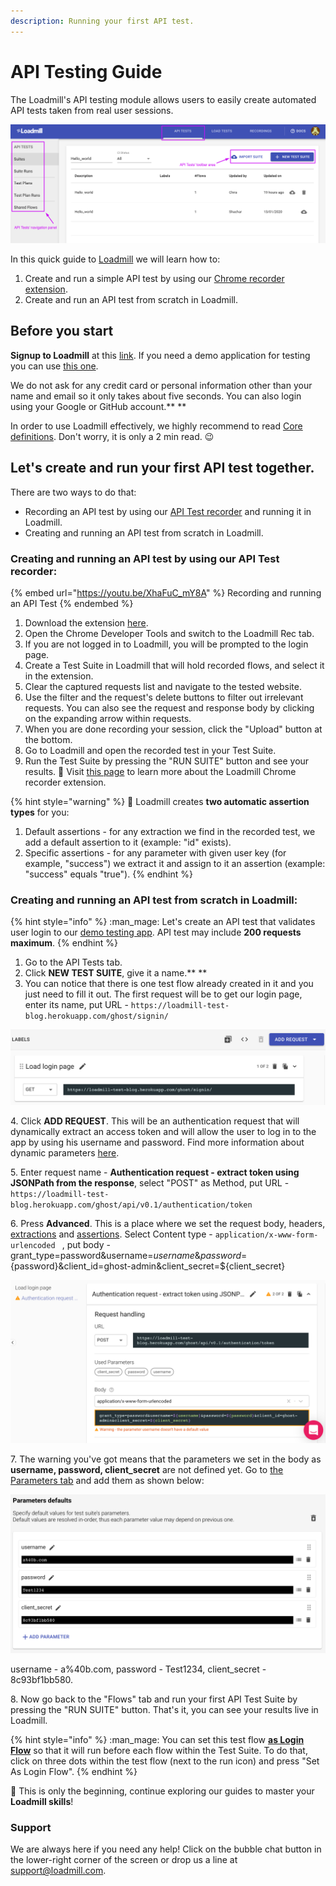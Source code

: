 ```yaml
---
description: Running your first API test.
---
```

# API Testing Guide

The Loadmill's API testing module allows users to easily create automated API tests taken from real user sessions.

![](../.gitbook/assets/screenshot-78-.png)

In this quick guide to [Loadmill](https://loadmill.com/app/signup) we will learn how to:

1. Create and run a simple API test by using our [Chrome recorder extension](https://docs.loadmill.com/working-with-the-recorder).
2. Create and run an API test from scratch in Loadmill. 

## **Before you start**

**Signup to Loadmill** at this [link](https://www.loadmill.com/app/signup). If you need a demo application for testing you can use [this one](https://loadmill-test-blog.herokuapp.com). 

We do not ask for any credit card or personal information other than your name and email so it only takes about five seconds. You can also login using your Google or GitHub account.** **

In order to use Loadmill effectively, we highly recommend to read [Core definitions](https://docs.loadmill.com/core-definitions). Don't worry, it is only a 2 min read. :wink: 

## Let's create and run your first API test together. 

There are two ways to do that: 

* Recording an API test by using our [API Test recorder](https://docs.loadmill.com/working-with-the-recorder#loadmill-chrome-recorder-extension) and running it in Loadmill.
* Creating and running an API test from scratch in Loadmill. 

### **Creating and running an API test by using our API Test recorder:**

{% embed url="https://youtu.be/XhaFuC_mY8A" %}
Recording and running an API Test 
{% endembed %}

1. Download the extension [here](https://chrome.google.com/webstore/detail/loadmill-recorder/gdkmnfehipofdefhpegbgkkocinlaofd?hl=en).
2. Open the Chrome Developer Tools and switch to the Loadmill Rec tab. 
3. If you are not logged in to Loadmill, you will be prompted to the login page.
4. Create a Test Suite in Loadmill that will hold recorded flows, and select it in the extension. 
5. Clear the captured requests list and navigate to the tested website. 
6. Use the filter and the request's delete buttons to filter out irrelevant requests. You can also see the request and response body by clicking on the expanding arrow within requests.
7. When you are done recording your session, click the "Upload" button at the bottom.
8. Go to Loadmill and open the recorded test in your Test Suite.
9. Run the Test Suite by pressing the "RUN SUITE" button and see your results. :partying_face: Visit [this page](https://docs.loadmill.com/working-with-the-recorder#loadmill-chrome-recorder-extension) to learn more about the Loadmill Chrome recorder extension. 

{% hint style="warning" %}
:brain: Loadmill creates **two automatic assertion types** for you:

1. Default assertions - for any extraction we find in the recorded test, we add a default assertion to it (example: "id" exists).
2. Specific assertions - for any parameter with given user key (for example, "success") we extract it and assign to it an assertion (example: "success" equals "true").
{% endhint %}

### Creating and running an API test from scratch in Loadmill:

{% hint style="info" %}
:man_mage: Let's create an API test that validates user login to our [demo testing app](https://loadmill-test-blog.herokuapp.com). API test may include **200 requests maximum**.
{% endhint %}

1. Go to the API Tests tab.
2. Click **NEW TEST SUITE**, give it a name.** **
3. You can notice that there is one test flow already created in it and you just need to fill it out. The first request will be to get our login page, enter its name, put URL - `https://loadmill-test-blog.herokuapp.com/ghost/signin/ ` 

![](../.gitbook/assets/screenshot-2021-10-03t115831.748.png)

4\. Click **ADD REQUEST**. This will be an authentication request that will dynamically extract an access token and will allow the user to log in to the app by using his username and password. Find more information about dynamic parameters [here](https://docs.loadmill.com/api-testing/test-suite-editor/parameters). 

5\. Enter request name - **Authentication request - extract token using JSONPath from the response**, select "POST" as Method, put URL - `https://loadmill-test-blog.herokuapp.com/ghost/api/v0.1/authentication/token `   

6\. Press **Advanced**. This is a place where we set the request body, headers, [extractions](https://docs.loadmill.com/api-testing/test-suite-editor/set-parameters-extractions) and [assertions](https://docs.loadmill.com/api-testing/test-suite-editor/assertions). Select Content type - `application/x-www-form-urlencoded ` , put body - grant_type=password\&username=${username}\&password=${password}\&client_id=ghost-admin\&client_secret=${client_secret}              

![](../.gitbook/assets/screenshot-2021-10-03t115940.240.png)

7\. The warning you've got means that the parameters we set in the body as **username, password, client_secret** are not defined yet. Go to [the Parameters tab](https://docs.loadmill.com/api-testing/test-suite-editor/test-suite-parameters) and add them as shown below:

![](../.gitbook/assets/screenshot-2021-10-03t122501.243.png)

username - a%40b.com, password - Test1234, client_secret - 8c93bf1bb580.

8\. Now go back to the "Flows" tab and run your first API Test Suite by pressing the "RUN SUITE" button. That's it, you can see your results live in Loadmill.

{% hint style="info" %}
:man_mage: You can set this test flow [**as Login Flow**](https://docs.loadmill.com/api-testing/test-suite-editor/global-login-flow) so that it will run before each flow within the Test Suite. To do that, click on three dots within the test flow (next to the run icon) and press "Set As Login Flow".
{% endhint %}

 :tada: This is only the beginning, continue exploring our guides to master your **Loadmill skills**!

### Support

We are always here if you need any help! Click on the bubble chat button in the lower-right corner of the screen or drop us a line at [support@loadmill.com](mailto:support@loadmill.com).  



